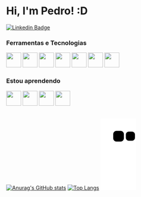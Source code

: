 # Hi, I'm Pedro! :D

[![Linkedin Badge](https://img.shields.io/badge/-LinkedIn-blue?style=flat-square&logo=Linkedin&logoColor=white&link=https://www.linkedin.com/in/pedro-ribeiro-328375220/)](https://www.linkedin.com/in/pedro-ribeiro-328375220/)
### Ferramentas e Tecnologias
<div display="flex">
<img src="https://cdn.jsdelivr.net/gh/devicons/devicon/icons/html5/html5-original.svg" width="40" height="40"/>
<img src="https://cdn.jsdelivr.net/gh/devicons/devicon/icons/javascript/javascript-original.svg" width="40" height="40"/>
<img src="https://cdn.jsdelivr.net/gh/devicons/devicon/icons/css3/css3-original.svg" width="40" height="40"/>
<img src="https://cdn.jsdelivr.net/gh/devicons/devicon/icons/sass/sass-original.svg" width="40" height="40"/>
<img src="https://cdn.jsdelivr.net/gh/devicons/devicon/icons/git/git-original.svg" width="40" height="40"/>
<img src="https://cdn.jsdelivr.net/gh/devicons/devicon/icons/nodejs/nodejs-original.svg" width="40" height="40"/>
<img src="https://cdn.jsdelivr.net/gh/devicons/devicon/icons/vscode/vscode-original.svg" width="40" height="40"/>
</div>

### Estou aprendendo
<div display="flex">
 <img src="https://cdn.jsdelivr.net/gh/devicons/devicon/icons/react/react-original-wordmark.svg" width="40" height="40"/>
 <img src="https://cdn.jsdelivr.net/gh/devicons/devicon/icons/sqlite/sqlite-original.svg" width="40" height="40"/>
 <img src="https://cdn.jsdelivr.net/gh/devicons/devicon/icons/electron/electron-original.svg" width="40" height="40"/>
 <img src="https://cdn.jsdelivr.net/gh/devicons/devicon/icons/typescript/typescript-plain.svg" width="40" height="40"/>
</div>

  <br>
  
[![Anurag's GitHub stats](https://github-readme-stats.vercel.app/api?username=DarkNightDlc&layout=compact&langs_count=7&theme=dracula)](https://github.com/DarkNightDlc/github-readme-stats)
[![Top Langs](https://github-readme-stats.vercel.app/api/top-langs/?username=DarkNightDlc&show_icons=true&theme=dracula&include_all_commits=true&count_private=true)](https://github.com/DarkNightDlc/github-readme-stats)
 ![Snake animation](https://github.com/DarkNightDlc/DarkNightDlc/blob/output/github-contribution-grid-snake.svg)
<!--
**DarkNightDlc/DarkNightDlc** is a ✨ _special_ ✨ repository because its `README.md` (this file) appears on your GitHub profile.

Here are some ideas to get you started:

- 🔭 I’m currently working on ...
- 🌱 I’m currently learning ...
- 👯 I’m looking to collaborate on ...
- 🤔 I’m looking for help with ...
- 💬 Ask me about ...
- 📫 How to reach me: ...
- 😄 Pronouns: ...
- ⚡ Fun fact: ...
-->
